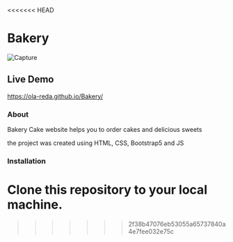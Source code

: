 <<<<<<< HEAD
# Bakery

![Capture](https://github.com/Ola-Reda/Bakery/assets/78170370/dee0d8dc-24ac-44aa-998b-3f17f2c993d9)

## Live Demo

https://ola-reda.github.io/Bakery/

### About

Bakery Cake website helps you to order cakes and delicious sweets

the project was created using HTML, CSS, Bootstrap5 and JS

### Installation

Clone this repository to your local machine.
=======

>>>>>>> 2f38b47076eb53055a65737840a4e7fee032e75c
